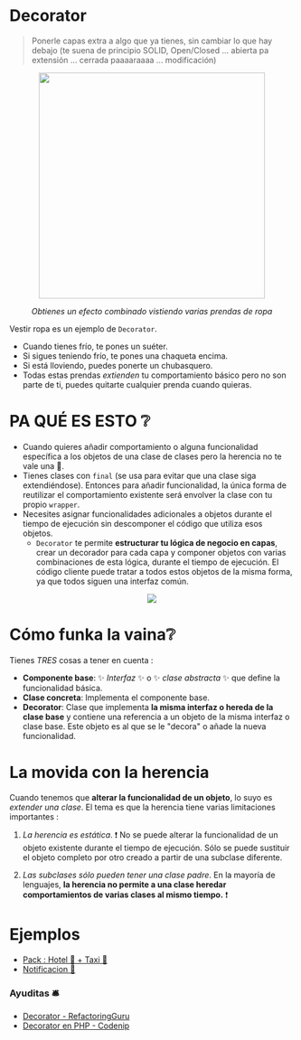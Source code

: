 

# Decorator

> Ponerle capas extra a algo que ya tienes, sin cambiar lo que hay debajo (te suena de principio SOLID, Open/Closed ... abierta pa extensión ... cerrada paaaaraaaa ... modificación)

<p align=center>
  <img src="https://github.com/user-attachments/assets/d721b003-e5cc-4f09-a2de-ca061bb31ce8" height="400" />
</p>

<p align=center>
  <em>Obtienes un efecto combinado vistiendo varias prendas de ropa</em>
</p>

Vestir ropa es un ejemplo de `Decorator`. 
- Cuando tienes frío, te pones un suéter.
- Si sigues teniendo frío, te pones una chaqueta encima.
- Si está lloviendo, puedes ponerte un chubasquero. 
- Todas estas prendas *extienden* tu comportamiento básico pero no son parte de ti, puedes quitarte cualquier prenda cuando quieras.

# PA QUÉ ES ESTO ❔

- Cuando quieres añadir comportamiento o alguna funcionalidad específica a los objetos de una clase de clases pero la herencia no te vale una 💩.
- Tienes clases con `final` (se usa para evitar que una clase siga extendiéndose). Entonces para añadir funcionalidad, la única forma de reutilizar el comportamiento existente será envolver la clase con tu propio `wrapper`.
- Necesites asignar funcionalidades adicionales a objetos durante el tiempo de ejecución sin descomponer el código que utiliza esos objetos.
  - `Decorator` te permite __estructurar tu lógica de negocio en capas__, crear un decorador para cada capa y componer objetos con varias combinaciones de esta lógica, durante el tiempo de ejecución. El código cliente puede tratar a todos estos objetos de la misma forma, ya que todos siguen una interfaz común.

<p align=center>
  <img src="https://github.com/user-attachments/assets/127fb5ab-54c1-44e8-a978-fca226fba6cf" />
</p>


# Cómo funka la vaina❔

Tienes *TRES* cosas a tener en cuenta :

- __Componente base__: ✨ *Interfaz* ✨ o ✨ *clase abstracta* ✨ que define la funcionalidad básica.
- __Clase concreta__: Implementa el componente base.
- __Decorator__: Clase que implementa __la misma interfaz o hereda de la clase base__ y contiene una referencia a un objeto de la misma interfaz o clase base. Este objeto es al que se le "decora" o añade la nueva funcionalidad.


# La movida con la herencia

Cuando tenemos que __alterar la funcionalidad de un objeto__, lo suyo es _extender una clase_. El tema es que la herencia tiene varias limitaciones importantes :

1. _La herencia es estática_. ❗ No se puede alterar la funcionalidad de un objeto existente durante el tiempo de ejecución. Sólo se puede sustituir el objeto completo por otro creado a partir de una subclase diferente.

2. _Las subclases sólo pueden tener una clase padre_. En la mayoría de lenguajes, __la herencia no permite a una clase heredar comportamientos de varias clases al mismo tiempo.__ ❗


# Ejemplos

- [Pack : Hotel 🏨 + Taxi 🚗 ](https://github.com/thaishdz/mastering-php/blob/main/Design%20Patterns/Decorator/TripPack.md)
- [Notificacion 🔔]()

### Ayuditas 🛎️

- [Decorator - RefactoringGuru](https://refactoring.guru/es/design-patterns/decorator)
- [Decorator en PHP - Codenip](https://www.youtube.com/watch?v=XOvXMZ0DWCU)
